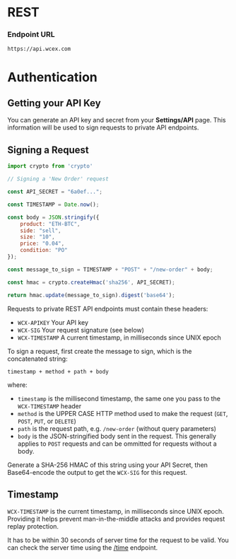 <h1 id='REST' class='section-header'>REST</h1>

### Endpoint URL

`https://api.wcex.com`


# Authentication

## Getting your API Key

You can generate an API key and secret from your **Settings/API** page. This information will be used to sign requests to private API endpoints.

## Signing a Request

```javascript
import crypto from 'crypto'

// Signing a 'New Order' request

const API_SECRET = "6a0ef...";

const TIMESTAMP = Date.now();

const body = JSON.stringify({
	product: "ETH-BTC",
	side: "sell",
	size: "10",
	price: "0.04",
	condition: "PO"
});

const message_to_sign = TIMESTAMP + "POST" + "/new-order" + body;

const hmac = crypto.createHmac('sha256', API_SECRET);

return hmac.update(message_to_sign).digest('base64');

```

Requests to private REST API endpoints must contain these headers:

* `WCX-APIKEY` Your API key
* `WCX-SIG` Your request signature (see below)
* `WCX-TIMESTAMP` A current timestamp, in milliseconds since UNIX epoch

To sign a request, first create the message to sign, which is the concatenated string:

`timestamp + method + path + body`

where:

* `timestamp` is the millisecond timestamp, the same one you pass to the `WCX-TIMESTAMP` header
* `method` is the UPPER CASE HTTP method used to make the request (`GET`, `POST`, `PUT`, or `DELETE`)
* `path` is the request path, e.g. `/new-order` (without query parameters)
* `body` is the JSON-stringified body sent in the request. This generally applies to `POST` requests and can be ommitted for requests without a body.

Generate a SHA-256 HMAC of this string using your API Secret, then Base64-encode the output to get the `WCX-SIG` for this request.


## Timestamp

`WCX-TIMESTAMP` is the current timestamp, in milliseconds since UNIX epoch. Providing it helps prevent man-in-the-middle attacks and provides request replay protection.

It has to be within 30 seconds of server time for the request to be valid. You can check the server time using the [/time](#time) endpoint.
